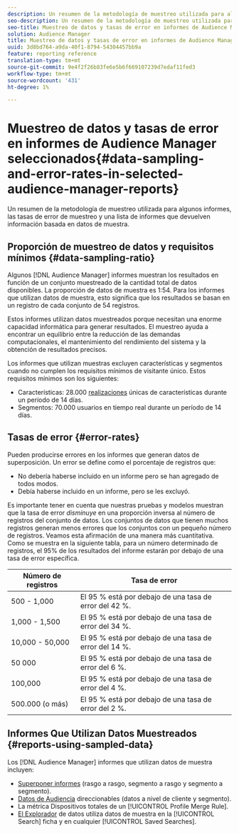 ```yaml
---
description: Un resumen de la metodología de muestreo utilizada para algunos informes, las tasas de error de muestreo y una lista de informes que devuelven información basada en datos de muestra.
seo-description: Un resumen de la metodología de muestreo utilizada para algunos informes, las tasas de error de muestreo y una lista de informes que devuelven información basada en datos de muestra.
seo-title: Muestreo de datos y tasas de error en informes de Audience Manager seleccionados
solution: Audience Manager
title: Muestreo de datos y tasas de error en informes de Audience Manager seleccionados
uuid: 3d8bd764-a9da-40f1-8794-54304457bb9a
feature: reporting reference
translation-type: tm+mt
source-git-commit: 9e4f2f26b83fe6e5b6f669107239d7edaf11fed3
workflow-type: tm+mt
source-wordcount: '431'
ht-degree: 1%

---
```



# Muestreo de datos y tasas de error en informes de Audience Manager seleccionados{#data-sampling-and-error-rates-in-selected-audience-manager-reports}

Un resumen de la metodología de muestreo utilizada para algunos informes, las tasas de error de muestreo y una lista de informes que devuelven información basada en datos de muestra.

## Proporción de muestreo de datos y requisitos mínimos {#data-sampling-ratio}

Algunos [!DNL Audience Manager] informes muestran los resultados en función de un conjunto muestreado de la cantidad total de datos disponibles. La proporción de datos de muestra es 1:54. Para los informes que utilizan datos de muestra, esto significa que los resultados se basan en un registro de cada conjunto de 54 registros.

Estos informes utilizan datos muestreados porque necesitan una enorme capacidad informática para generar resultados. El muestreo ayuda a encontrar un equilibrio entre la reducción de las demandas computacionales, el mantenimiento del rendimiento del sistema y la obtención de resultados precisos.

Los informes que utilizan muestras excluyen características y segmentos cuando no cumplen los requisitos mínimos de visitante único. Estos requisitos mínimos son los siguientes:

* Características: 28.000 [realizaciones](/help/using/features/traits/trait-and-segment-qualification-reference.md#unique-trait-realizations) únicas de características durante un período de 14 días.
* Segmentos: 70.000 usuarios en tiempo real durante un período de 14 días.

## Tasas de error {#error-rates}

Pueden producirse errores en los informes que generan datos de superposición. Un error se define como el porcentaje de registros que:

* No debería haberse incluido en un informe pero se han agregado de todos modos.
* Debía haberse incluido en un informe, pero se les excluyó.

Es importante tener en cuenta que nuestras pruebas y modelos muestran que la tasa de error *disminuye* en una proporción inversa al número de registros del conjunto de datos. Los conjuntos de datos que tienen muchos registros generan menos errores que los conjuntos con un pequeño número de registros. Veamos esta afirmación de una manera más cuantitativa. Como se muestra en la siguiente tabla, para un número determinado de registros, el 95% de los resultados del informe estarán por debajo de una tasa de error específica.

| Número de registros | Tasa de error |
|--- |--- |
| 500 - 1,000 | El 95 % está por debajo de una tasa de error del 42 %. |
| 1,000 - 1,500 | El 95 % está por debajo de una tasa de error del 34 %. |
| 10,000 - 50,000 | El 95 % está por debajo de una tasa de error del 14 %. |
| 50 000 | El 95 % está por debajo de una tasa de error del 6 %. |
| 100,000 | El 95 % está por debajo de una tasa de error del 4 %. |
| 500.000 (o más) | El 95 % está por debajo de una tasa de error del 2 %. |

## Informes Que Utilizan Datos Muestreados {#reports-using-sampled-data}

Los [!DNL Audience Manager] informes que utilizan datos de muestra incluyen:

* [Superponer informes](../reporting/dynamic-reports/dynamic-reports.md#interactive-and-overlap-reports) (rasgo a rasgo, segmento a rasgo y segmento a segmento).
* [Datos de Audiencia](../features/addressable-audiences.md) direccionables (datos a nivel de cliente y segmento).
* La métrica Dispositivos [](../features/profile-merge-rules/profile-link-metrics.md#merge-rule-metrics) totales de un [!UICONTROL Profile Merge Rule].
* [El Explorador](../features/data-explorer/data-explorer-signals-search/data-explorer-search-pairs.md) de datos utiliza datos de muestra en la [!UICONTROL Search] ficha y en cualquier [!UICONTROL Saved Searches].